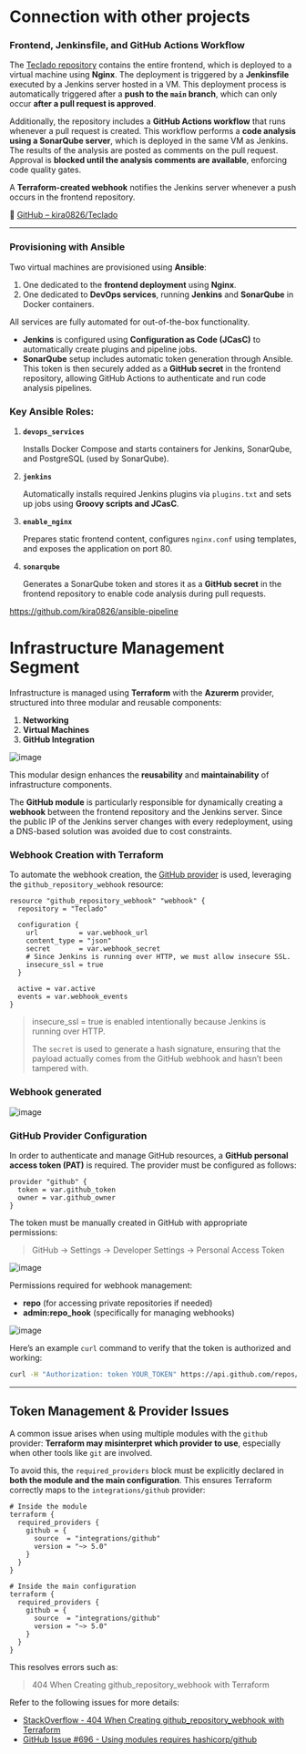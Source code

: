 # Connection with other projects

### Frontend, Jenkinsfile, and GitHub Actions Workflow

The [Teclado repository](https://github.com/kira0826/Teclado/) contains the entire frontend, which is deployed to a virtual machine using **Nginx**. The deployment is triggered by a **Jenkinsfile** executed by a Jenkins server hosted in a VM. This deployment process is automatically triggered after a **push to the `main` branch**, which can only occur **after a pull request is approved**.

Additionally, the repository includes a **GitHub Actions workflow** that runs whenever a pull request is created. This workflow performs a **code analysis using a SonarQube server**, which is deployed in the same VM as Jenkins. The results of the analysis are posted as comments on the pull request. Approval is **blocked until the analysis comments are available**, enforcing code quality gates.

A **Terraform-created webhook** notifies the Jenkins server whenever a push occurs in the frontend repository.

📁 [GitHub – kira0826/Teclado](https://github.com/kira0826/Teclado/)

---

### Provisioning with Ansible

Two virtual machines are provisioned using **Ansible**:

1. One dedicated to the **frontend deployment** using **Nginx**.
2. One dedicated to **DevOps services**, running **Jenkins** and **SonarQube** in Docker containers.

All services are fully automated for out-of-the-box functionality.

- **Jenkins** is configured using **Configuration as Code (JCasC)** to automatically create plugins and pipeline jobs.
- **SonarQube** setup includes automatic token generation through Ansible. This token is then securely added as a **GitHub secret** in the frontend repository, allowing GitHub Actions to authenticate and run code analysis pipelines.

### Key Ansible Roles:

1. **`devops_services`**
    
    Installs Docker Compose and starts containers for Jenkins, SonarQube, and PostgreSQL (used by SonarQube).
    
2. **`jenkins`**
    
    Automatically installs required Jenkins plugins via `plugins.txt` and sets up jobs using **Groovy scripts and JCasC**.
    
3. **`enable_nginx`**
    
    Prepares static frontend content, configures `nginx.conf` using templates, and exposes the application on port 80.
    
4. **`sonarqube`**
    
    Generates a SonarQube token and stores it as a **GitHub secret** in the frontend repository to enable code analysis during pull requests.
    

https://github.com/kira0826/ansible-pipeline
 
# Infrastructure Management Segment

Infrastructure is managed using **Terraform** with the **Azurerm** provider, structured into three modular and reusable components:

1. **Networking**
2. **Virtual Machines**
3. **GitHub Integration**

![image](https://github.com/user-attachments/assets/cd6f45c3-5ba6-46cb-a3fd-6a6d02b4d21f)

This modular design enhances the **reusability** and **maintainability** of infrastructure components.

The **GitHub module** is particularly responsible for dynamically creating a **webhook** between the frontend repository and the Jenkins server. Since the public IP of the Jenkins server changes with every redeployment, using a DNS-based solution was avoided due to cost constraints.

### Webhook Creation with Terraform

To automate the webhook creation, the [GitHub provider](https://registry.terraform.io/providers/integrations/github/latest) is used, leveraging the `github_repository_webhook` resource:

```hcl
resource "github_repository_webhook" "webhook" {
  repository = "Teclado"

  configuration {
    url          = var.webhook_url
    content_type = "json"
    secret       = var.webhook_secret
    # Since Jenkins is running over HTTP, we must allow insecure SSL.
    insecure_ssl = true
  }

  active = var.active
  events = var.webhook_events
}

```

> insecure_ssl = true is enabled intentionally because Jenkins is running over HTTP.
> 
> 
> The `secret` is used to generate a hash signature, ensuring that the payload actually comes from the GitHub webhook and hasn’t been tampered with.
> 

### Webhook generated

![image](https://github.com/user-attachments/assets/39e5122f-f8d9-4a73-84b2-08cb5a00a2f7)


### GitHub Provider Configuration

In order to authenticate and manage GitHub resources, a **GitHub personal access token (PAT)** is required. The provider must be configured as follows:

```hcl
provider "github" {
  token = var.github_token
  owner = var.github_owner
}

```

The token must be manually created in GitHub with appropriate permissions:

> GitHub → Settings → Developer Settings → Personal Access Token
> 

![image](https://github.com/user-attachments/assets/d4024619-a2a4-4697-93ad-d42981d065f3)


Permissions required for webhook management:

- **repo** (for accessing private repositories if needed)
- **admin:repo_hook** (specifically for managing webhooks)

![image](https://github.com/user-attachments/assets/4834e778-205e-43fa-ab8b-3d72e10e7022)


Here’s an example `curl` command to verify that the token is authorized and working:

```bash
curl -H "Authorization: token YOUR_TOKEN" https://api.github.com/repos/YOUR_OWNER/Teclado

```

---

## Token Management & Provider Issues

A common issue arises when using multiple modules with the `github` provider: **Terraform may misinterpret which provider to use**, especially when other tools like `git` are involved.

To avoid this, the `required_providers` block must be explicitly declared in **both the module and the main configuration**. This ensures Terraform correctly maps to the `integrations/github` provider:

```hcl
# Inside the module
terraform {
  required_providers {
    github = {
      source  = "integrations/github"
      version = "~> 5.0"
    }
  }
}

# Inside the main configuration
terraform {
  required_providers {
    github = {
      source  = "integrations/github"
      version = "~> 5.0"
    }
  }
}

```

This resolves errors such as:

> 404 When Creating github_repository_webhook with Terraform
> 

Refer to the following issues for more details:

- [StackOverflow - 404 When Creating github_repository_webhook with Terraform](https://stackoverflow.com/questions/70897038/404-when-creating-github-repository-webhook-with-terraform)
- [GitHub Issue #696 - Using modules requires hashicorp/github](https://github.com/integrations/terraform-provider-github/issues/696)
